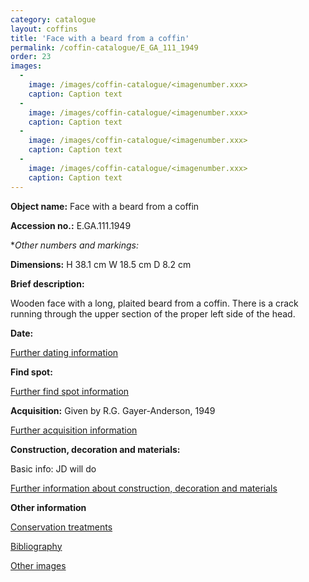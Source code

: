 ```yaml
---
category: catalogue
layout: coffins
title: 'Face with a beard from a coffin'
permalink: /coffin-catalogue/E_GA_111_1949
order: 23
images: 
  -
    image: /images/coffin-catalogue/<imagenumber.xxx>
    caption: Caption text
  -
    image: /images/coffin-catalogue/<imagenumber.xxx>
    caption: Caption text
  -
    image: /images/coffin-catalogue/<imagenumber.xxx>
    caption: Caption text
  -
    image: /images/coffin-catalogue/<imagenumber.xxx>
    caption: Caption text
---
```


**Object name:** 
Face with a beard from a coffin

**Accession no.:** 
E.GA.111.1949

**Other numbers and markings:*
<other numbers etc.>

**Dimensions:** 
H 38.1 cm
W 18.5 cm
D 8.2 cm

**Brief description:** 

Wooden face with a long, plaited beard from a coffin. There is a crack running through the upper section of the proper left side of the head.

**Date:**
<Basic date info>

[Further dating information](/catalogue_extras/E_GA_111_1949_dating)

**Find spot:**
<Basic find spot information>

[Further find spot information](/catalogue_extras/E_GA_111_1949_findspot)

**Acquisition:**
Given by R.G. Gayer-Anderson, 1949

[Further acquisition information](/catalogue_extras/E_GA_111_1949_acquisition)

**Construction, decoration and materials:**

Basic info: JD will do

[Further information about construction, decoration and materials](/catalogue_extras/E_GA_111_1949_materials)


**Other information**

[Conservation treatments](/catalogue_extras/E_GA_111_1949_conservation)

[Bibliography](/catalogue_extras/E_GA_111_1949_bibliography)

[Other images](/catalogue_extras/E_GA_111_1949_imagesheet)

